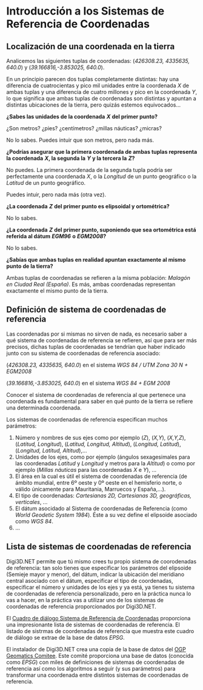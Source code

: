 # Introducción a los Sistemas de Referencia de Coordenadas

## Localización de una coordenada en la tierra

Analicemos las siguientes tuplas de coordenadas: \(_426308.23, 4335635, 640.0_\) y \(_39.166816,-3.853025, 640.0_\).

En un principio parecen dos tuplas completamente distintas: hay una diferencia de cuatrocientas y pico mil unidades entre la coordenada _X_ de ambas tuplas y una diferencia de cuatro millones y pico en la coordenada _Y_, lo que significa que ambas tuplas de coordenadas son distintas y apuntan a distintas ubicaciones de la tierra, pero quizás estemos equivocados...

**¿Sabes las unidades de la coordenada** _**X**_ **del primer punto?**

¿Son metros? ¿pies? ¿centímetros? ¿millas náuticas? ¿micras?

No lo sabes. Puedes intuir que son metros, pero nada más.

**¿Podrías asegurar que la primera coordenada de ambas tuplas representa la coordenada** _**X**_**, la segunda la** _**Y**_ **y la tercera la** _**Z**_**?**

No puedes. La primera coordenada de la segunda tupla podría ser perfectamente una coordenada _X_, o la _Longitud_ de un punto geográfico o la _Latitud_ de un punto geográfico.

Puedes intuir, pero nada más \(otra vez\).

**¿La coordenada** _**Z**_ **del primer punto es elipsoidal y ortométrica?**

No lo sabes.

**¿La coordenada** _**Z**_ **del primer punto, suponiendo que sea ortométrica está referida al dátum** _**EGM96**_ **o** _**EGM2008**_**?**

No lo sabes.

**¿Sabías que ambas tuplas en realidad apuntan exactamente al mismo punto de la tierra?**

Ambas tuplas de coordenadas se refieren a la misma población: _Malagón en Ciudad Real \(España\)_. Es más, ambas coordenadas representan exactamente el mismo punto de la tierra.

## Definición de sistema de coordenadas de referencia

Las coordenadas por si mismas no sirven de nada, es necesario saber a qué sistema de coordenadas de referencia se refieren, así que para ser más precisos, dichas tuplas de coordenadas se tendrían que haber indicado junto con su sistema de coordenadas de referencia asociado:

\(_426308.23, 4335635, 640.0_\) en el sistema _WGS 84 / UTM Zona 30 N + EGM2008_

\(_39.166816,-3.853025, 640.0_\) en el sistema _WGS 84 + EGM 2008_

Conocer el sistema de coordenadas de referencia al que pertenece una coordenada es fundamental para saber en qué punto de la tierra se refiere una determinada coordenada.

Los sistemas de coordenadas de referencia especifican muchos parámetros:

1. Número y nombres de sus ejes como por ejemplo \(_Z_\), \(_X,Y_\), \(_X,Y,Z_\), \(_Latitud, Longitud_\), \(_Latitud, Longitud, Altitud_\), \(_Longitud, Latitud_\), \(_Longitud, Latitud, Altitud_\),...
2. Unidades de los ejes, como por ejemplo \(ángulos sexagesimales para las coordenadas _Latitud_ y _Longitud_ y metros para la _Altitud_\) o como por ejemplo \(_Millas náuticas_ para las coordenadas _X_ e _Y_\), ...
3. El área en la cual es útil el sistema de coordenadas de referencia \(de ámbito mundial, entre 6º oeste y 0º oeste en el hemisferio norte, o válido únicamente para Mauritania, Marruecos y España,...\).
4. El tipo de coordenadas: _Cartesianas 2D, Cartesianas 3D, geográficas, verticales_, ...
5. El dátum asocidado al Sistema de coordenadas de Referencia \(como _World Geodetic System 1984_\). Éste a su vez define el elipsoide asociado como _WGS 84_.
6. ...

## Lista de sistemas de coordenadas de referencia

Digi3D.NET permite que tú mismo crees tu propio sistema de coorodenadas de referencia: tan solo tienes que especificar los parámetros del elipsoide \(Semieje mayor y menor\), del dátum, indicar la ubicación del meridiano central asociado con el dátum, especificar el tipo de coordenadas, especificar el número y unidades de los ejes y ya está, ya tienes tu sistema de coordenadas de referencia personalizado, pero en la práctica nunca lo vas a hacer, en la práctica vas a utilizar uno de los sistemas de coordenadas de referencia proporcionados por Digi3D.NET.

El [Cuadro de diálogo Sistema de Referencia de Coordenadas](https://github.com/digi21/docs/tree/7fc627c885c16fb88afc7cc05a6df2a2f4a54563/digi3d-net/sistemas-referencia-coordenadas/introduccion-sistemas-referencia-coordenadas/CuadroDeDialogoSistemaDeReferenciaDeCoordenadas.html) proporciona una impresionante lista de sistemas de coordenadas de referencia. El listado de sistrmas de coordenadas de referencia que muestra este cuadro de diálogo se extrae de la base de datos _EPSG_.

El instalador de Digi3D.NET crea una copia de la base de datos del [OGP Geomatics Comitee](http://info.ogp.org.uk/geomatics/). Este comité proporciona una base de datos \(conocida como _EPSG_\) con miles de definiciones de sistemas de coordenadas de referencia así como los algoritmos a seguir \(y sus parámetros\) para transformar una coordenada entre distintos sistemas de coordenadas de referencia.

